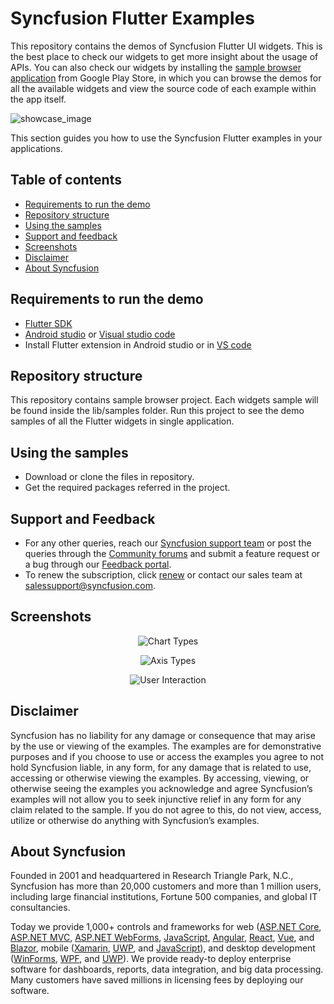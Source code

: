 # Syncfusion Flutter Examples

This repository contains the demos of Syncfusion Flutter UI widgets. This is the best place to check our widgets to get more insight about the usage of APIs. You can also check our widgets by installing the [sample browser application](https://play.google.com/store/apps/details?id=com.syncfusion.flutter.examples&hl=en) from Google Play Store, in which you can browse the demos for all the available widgets and view the source code of each example within the app itself.

![showcase_image](https://cdn.syncfusion.com/content/images/FTControl/screen2.png)

This section guides you how to use the Syncfusion Flutter examples in your applications.

## Table of contents

* [Requirements to run the demo](#requirements-to-run-the-demo)
* [Repository structure](#repository-structure)
* [Using the samples](#using-the-samples)
* [Support and feedback](#support-and-feedback)
* [Screenshots](#screenshots)
* [Disclaimer](#disclaimer)
* [About Syncfusion](#about-syncfusion)

## <a name="requirements-to-run-the-demo"></a>Requirements to run the demo ##

* [Flutter SDK](https://flutter.dev/docs/get-started/install/windows)
* [Android studio](https://developer.android.com/studio/install) or [Visual studio code](https://code.visualstudio.com/download)
* Install Flutter extension in Android studio or in [VS code](https://marketplace.visualstudio.com/items?itemName=Dart-Code.flutter)

## <a name="repository-structure"></a>Repository structure ##

This repository contains sample browser project. Each widgets sample will be found inside the lib/samples folder. Run this project to see the demo samples of all the Flutter widgets in single application.

## <a name="using-the-samples"></a>Using the samples ##

* Download or clone the files in repository.
* Get the required packages referred in the project.

## <a name="support-and-feedback"></a>Support and Feedback ##

* For any other queries, reach our [Syncfusion support team](https://www.syncfusion.com/support/directtrac/incidents/newincident?utm_source=github&utm_medium=flutter_widgets) or post the queries through the [Community forums](https://www.syncfusion.com/forums?utm_source=github&utm_medium=flutter_widgets) and submit a feature request or a bug through our [Feedback portal](https://www.syncfusion.com/feedback/flutter).
* To renew the subscription, click [renew](https://www.syncfusion.com/sales/products?utm_source=github&utm_medium=flutter_widgets) or contact our sales team at <salessupport@syncfusion.com>.

## <a name='screenshots'></a>Screenshots ##

<p align="center">
    <img src="https://cdn.syncfusion.com/content/images/FTControl/chartTypes.png" alt="Chart Types"/>
</p><p align="center">
    <img src="https://cdn.syncfusion.com/content/images/FTControl/axisTypes.png" alt="Axis Types"/>
</p>
<p align="center">
    <img src="https://cdn.syncfusion.com/content/images/FTControl/userInteraction.gif" alt="User Interaction"/>
</p>

## <a name="disclaimer"></a>Disclaimer ##

Syncfusion has no liability for any damage or consequence that may arise by the use or viewing of the examples. The examples are for demonstrative purposes and if you choose to use or access the examples you agree to not hold Syncfusion liable, in any form, for any damage that is related to use, accessing or otherwise viewing the examples. By accessing, viewing, or otherwise seeing the examples you acknowledge and agree Syncfusion’s examples will not allow you to seek injunctive relief in any form for any claim related to the sample. If you do not agree to this, do not view, access, utilize or otherwise do anything with Syncfusion’s examples.

## <a name="about-syncfusion"></a>About Syncfusion ##
Founded in 2001 and headquartered in Research Triangle Park, N.C., Syncfusion has more than 20,000 customers and more than 1 million users, including large financial institutions, Fortune 500 companies, and global IT consultancies.

Today we provide 1,000+ controls and frameworks for web ([ASP.NET Core](https://www.syncfusion.com/aspnet-core-ui-controls), [ASP.NET MVC](https://www.syncfusion.com/aspnet-mvc-ui-controls), [ASP.NET WebForms](https://www.syncfusion.com/jquery/aspnet-web-forms-ui-controls), [JavaScript](https://www.syncfusion.com/javascript-ui-controls), [Angular](https://www.syncfusion.com/angular-ui-components), [React](https://www.syncfusion.com/react-ui-components), [Vue](https://www.syncfusion.com/vue-ui-components), and [Blazor](https://www.syncfusion.com/blazor-components), mobile ([Xamarin](https://www.syncfusion.com/xamarin-ui-controls), [UWP](https://www.syncfusion.com/uwp-ui-controls), and [JavaScript](https://www.syncfusion.com/javascript-ui-controls)), and desktop development ([WinForms](https://www.syncfusion.com/winforms-ui-controls), [WPF](https://www.syncfusion.com/products/wpf-ui-controls), and [UWP](https://www.syncfusion.com/uwp-ui-controls)). We provide ready-to deploy enterprise software for dashboards, reports, data integration, and big data processing. Many customers have saved millions in licensing fees by deploying our software.